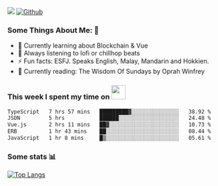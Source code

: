 ![](https://visitor-badge.laobi.icu/badge?page_id=seanho96.seanho96)
[![Github](https://img.shields.io/github/followers/seanho96?label=Follow&style=social)](https://github.com/seanho96)

### Some Things About Me: 👋
- 🌱 Currently learning about Blockchain & Vue
- :musical_note: Always listening to lofi or chillhop beats
- :zap: Fun facts: ESFJ. Speaks English, Malay, Mandarin and Hokkien.
- :book: Currently reading: The Wisdom Of Sundays by Oprah Winfrey

### This week I spent my time on <img src="https://media.giphy.com/media/SvQzkTQb3ZwKcj1QTO/giphy.gif" width="32">

<!--START_SECTION:waka-->

```txt
TypeScript   7 hrs 57 mins   █████████▓░░░░░░░░░░░░░░░   38.92 %
JSON         5 hrs           ██████░░░░░░░░░░░░░░░░░░░   24.48 %
Vue.js       2 hrs 11 mins   ██▓░░░░░░░░░░░░░░░░░░░░░░   10.73 %
ERB          1 hr 43 mins    ██░░░░░░░░░░░░░░░░░░░░░░░   08.44 %
JavaScript   1 hr 8 mins     █▒░░░░░░░░░░░░░░░░░░░░░░░   05.61 %
```

<!--END_SECTION:waka-->

### Some stats 📊

[![Top Langs](https://github-readme-stats.vercel.app/api/top-langs/?username=seanho96&layout=compact&theme=graywhite)](https://github.com/anuraghazra/github-readme-stats)
<br/>
<!-- ![GitHub stats](https://github-readme-stats.vercel.app/api?username=seanho96&show_icons=true&theme=graywhite)-->

